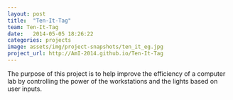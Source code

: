 ```yaml
---
layout: post
title:  "Ten-It-Tag"
team: Ten-It-Tag
date:   2014-05-05 18:26:22
categories: projects
image: assets/img/project-snapshots/ten_it_eg.jpg
project_url: http://AmI-2014.github.io/Ten-It-Tag
---
```


The purpose of this project is to help improve the efficiency of a computer lab by controlling the power of the workstations and the lights based on user inputs.